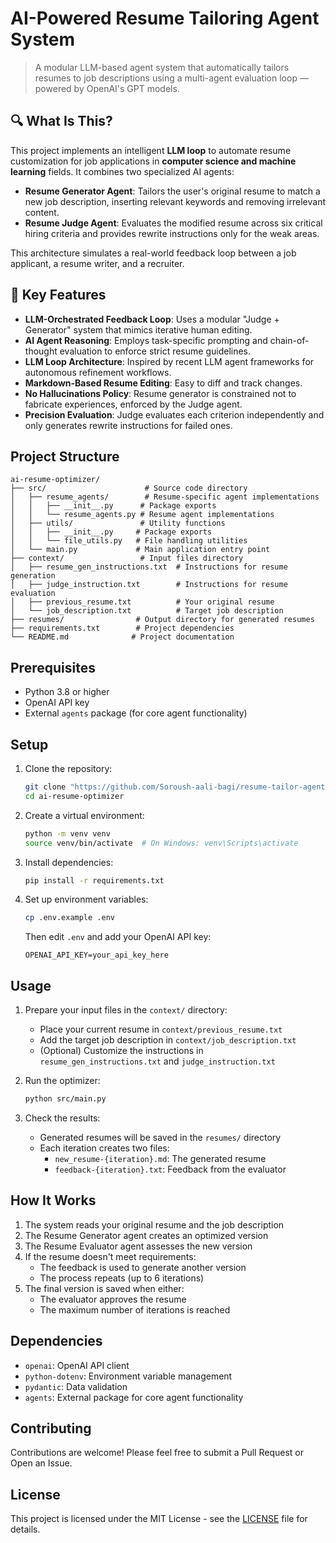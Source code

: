 # AI-Powered Resume Tailoring Agent System

> A modular LLM-based agent system that automatically tailors resumes to job descriptions using a multi-agent evaluation loop — powered by OpenAI's GPT models.



## 🔍 What Is This?

This project implements an intelligent **LLM loop** to automate resume customization for job applications in **computer science and machine learning** fields. It combines two specialized AI agents:

- **Resume Generator Agent**: Tailors the user's original resume to match a new job description, inserting relevant keywords and removing irrelevant content.
- **Resume Judge Agent**: Evaluates the modified resume across six critical hiring criteria and provides rewrite instructions only for the weak areas.

This architecture simulates a real-world feedback loop between a job applicant, a resume writer, and a recruiter.



## 🚀 Key Features

- **LLM-Orchestrated Feedback Loop**: Uses a modular "Judge + Generator" system that mimics iterative human editing.
- **AI Agent Reasoning**: Employs task-specific prompting and chain-of-thought evaluation to enforce strict resume guidelines.
- **LLM Loop Architecture**: Inspired by recent LLM agent frameworks for autonomous refinement workflows.
- **Markdown-Based Resume Editing**: Easy to diff and track changes.
- **No Hallucinations Policy**: Resume generator is constrained not to fabricate experiences, enforced by the Judge agent.
- **Precision Evaluation**: Judge evaluates each criterion independently and only generates rewrite instructions for failed ones.



## Project Structure

```
ai-resume-optimizer/
├── src/                      # Source code directory
│   ├── resume_agents/        # Resume-specific agent implementations
│   │   ├── __init__.py      # Package exports
│   │   └── resume_agents.py # Resume agent implementations
│   ├── utils/               # Utility functions
│   │   ├── __init__.py     # Package exports
│   │   └── file_utils.py   # File handling utilities
│   └── main.py             # Main application entry point
├── context/                 # Input files directory
│   ├── resume_gen_instructions.txt  # Instructions for resume generation
│   ├── judge_instruction.txt        # Instructions for resume evaluation
│   ├── previous_resume.txt          # Your original resume
│   └── job_description.txt          # Target job description
├── resumes/                # Output directory for generated resumes
├── requirements.txt        # Project dependencies
└── README.md              # Project documentation
```

## Prerequisites

- Python 3.8 or higher
- OpenAI API key
- External `agents` package (for core agent functionality)

## Setup

1. Clone the repository:
   ```bash
   git clone "https://github.com/Soroush-aali-bagi/resume-tailor-agents.git"
   cd ai-resume-optimizer
   ```

2. Create a virtual environment:
   ```bash
   python -m venv venv
   source venv/bin/activate  # On Windows: venv\Scripts\activate
   ```

3. Install dependencies:
   ```bash
   pip install -r requirements.txt
   ```

4. Set up environment variables:
   ```bash
   cp .env.example .env
   ```
   Then edit `.env` and add your OpenAI API key:
   ```
   OPENAI_API_KEY=your_api_key_here
   ```

## Usage

1. Prepare your input files in the `context/` directory:
   - Place your current resume in `context/previous_resume.txt`
   - Add the target job description in `context/job_description.txt`
   - (Optional) Customize the instructions in `resume_gen_instructions.txt` and `judge_instruction.txt`

2. Run the optimizer:
   ```bash
   python src/main.py
   ```

3. Check the results:
   - Generated resumes will be saved in the `resumes/` directory
   - Each iteration creates two files:
     - `new_resume-{iteration}.md`: The generated resume
     - `feedback-{iteration}.txt`: Feedback from the evaluator

## How It Works

1. The system reads your original resume and the job description
2. The Resume Generator agent creates an optimized version
3. The Resume Evaluator agent assesses the new version
4. If the resume doesn't meet requirements:
   - The feedback is used to generate another version
   - The process repeats (up to 6 iterations)
5. The final version is saved when either:
   - The evaluator approves the resume
   - The maximum number of iterations is reached

## Dependencies

- `openai`: OpenAI API client
- `python-dotenv`: Environment variable management
- `pydantic`: Data validation
- `agents`: External package for core agent functionality

## Contributing

Contributions are welcome! Please feel free to submit a Pull Request or Open an Issue.

## License

This project is licensed under the MIT License - see the [LICENSE](LICENSE) file for details. 

